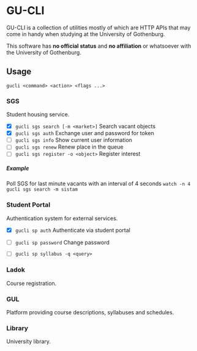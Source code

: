 # GU-CLI

GU-CLI is a collection of utilities mostly of which are HTTP APIs that may
come in handy when studying at the University of Gothenburg.

This software has **no official status** and **no affiliation** or whatsoever
with the University of Gothenburg.

## Usage

`gucli <command> <action> <flags ...>`


### SGS

Student housing service.

- [x] `gucli sgs search [-m <market>]` Search vacant objects
- [x] `gucli sgs auth` Exchange user and password for token
- [ ] `gucli sgs info` Show current user information
- [ ] `gucli sgs renew` Renew place in the queue
- [ ] `gucli sgs register -o <object>` Register interest

##### Example

Poll SGS for last minute vacants with an interval of 4 seconds
`watch -n 4 gucli sgs search -m sistam`


### Student Portal

Authentication system for external services.

- [x] `gucli sp auth` Authenticate via student portal
- [ ] `gucli sp password` Change password
- [ ] `gucli sp syllabus -q <query>`


### Ladok

Course registration.


### GUL

Platform providing course descriptions, syllabuses and schedules.


### Library

University library.

